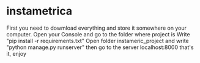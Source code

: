 # instametrica
First you need to dowmload everything and store it somewhere on your computer. Open your Console and go to the folder where project is Write "pip install -r requirements.txt" Open folder instameric_project and write "python manage.py runserver" then go to the server localhost:8000 that's it, enjoy
